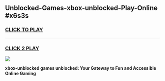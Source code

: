 
## Unblocked-Games-xbox-unblocked-Play-Online #x6s3s
<h3>
<a href="https://news.freeplayer.one?title=xbox-unblocked&ref=3">CLICK TO PLAY</a></h3>
<hr>

<h3>
<a href="https://news.freeplayer.one?title=xbox-unblocked&ref=3">CLICK 2 PLAY</a>
  
</h3>

<a href="https://news.freeplayer.one?title=xbox-unblocked&ref=3"><img src="https://clearcache.store/games.png"></a>


**xbox-unblocked games unblocked: Your Gateway to Fun and Accessible Online Gaming**
